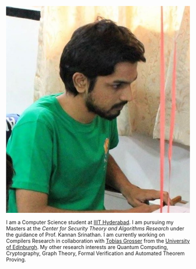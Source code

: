 <div class="profile-pic"><img src="/assets/profile-picture.jpg" /></div>

I am a Computer Science student at [IIIT Hyderabad](https://www.iiit.ac.in/). I am pursuing my Masters at the _Center for Security Theory and Algorithms Research_ under the guidance of Prof. Kannan Srinathan. I am currently working on Compilers Research in collaboration with [Tobias Grosser](https://grosser.science/) from the [University of Edinburgh](https://www.ed.ac.uk/). My other research interests are Quantum Computing, Cryptography, Graph Theory, Formal Verification and Automated Theorem Proving.

